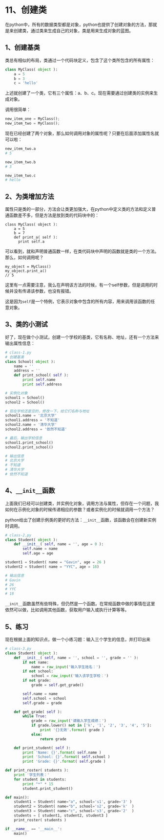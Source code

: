 # 11、创建类

在python中，所有的数据类型都是对象，python也提供了创建对象的方法，那就是来创建类，通过类来生成自己的对象，类是用来生成对象的蓝图。

## 1、创建基类

类总有相似的布局，类通过一个代码块定义，包含了这个类所包含的所有属性：

```python
class MyClass( object ):
    a = 5
    b = 3
    c = 'hello'
```

上述就创建了一个类，它有三个属性：a、b、c。现在需要通过创建类的实例来生成对象。

调用很简单：

```python
new_item_one = MyClass();
new_item_two = MyClass();
```

现在已经创建了两个对象，那么如何调用对象的属性呢？只要在后面添加属性名就可以啦：

```python
new_item_two.a
# 5

new_item_two.b
# 3

new_item_two.c
# hello
```

## 2、为类增加方法

属性只是类的一部分，方法会让类更加强大，在python中定义类的方法和定义普通函数差不多，但是方法是放到类的代码块中的：

    class MyClass( object ):
        a = 5
        b = 7
        def print_a( self ):
          print self.a

可以看到，就和声明普通函数一样，在类代码块中声明的函数就是类的一个方法。那么，如何调用呢？

    my_object = MyClass()
    my_object.print_a()
    // 5

这里有一点需要注意，我么在声明该方法的时候，有一个self参数，但是调用的时候并没有传递该参数，也没有报错。

这是因为`self`是一个特例，它表示对象中包含的所有内容，用来调用该函数的任意对象。

## 3、类的小测试

好了，现在做个小测试，创建一个学校的基类，它有名称、地址，还有一个方法来输出属性信息：

```python
# class-1.py
# 创建基类
class School( object ):
    name = ''
    address = ''
    def print_school( self ):
        print self.name
        print self.address

# 实例化对象
school1 = School()
school2 = School()

# 现在学校还是空的，修改一下，给它们名称与地址
school1.name = '北京大学'
school1.address = '不知道'
school2.name = '清华大学'
school2.address = '依然不知道'

# 最后，输出学校信息
school1.print_school()
school2.print_school()

# 输出信息
# 北京大学
# 不知道
# 清华大学
# 依然不知道
```

## 4、`__init__`函数

上面我们已经可以创建类，并实例化对象，调用方法与属性，但存在一个问题，我如何在示例化对象的时候传递相应的参数？或者实例化的时候就调用一个方法？

python给出了创建示例类的更好的方法：`__init__`函数，该函数会在创建新实例时调用。

```python
# class-2.py
class Student( object ):
    def __init__( self, name = '', age = 0 ):
        self.name = name
        self.age = age

student1 = Student( name = "Gavin", age = 26 )
student2 = Student( name = "YYC", age = 18)

# 输出信息
# Gavin
# 26
# YYC
# 18
```

`__init__`函数虽然有些特殊，但仍然是一个函数。在常规函数中做的事情在这里依然可以做，比如调用其他函数，获取用户输入或执行计算等等。

## 5、练习

现在根据上面的知识点，做一个小练习题：输入三个学生的信息，并打印出来

```python
# class-3.py
class Student( object ):
    def __init__( self, name = '', school = '', grade = '' ):
        if not name:
            name = raw_input('输入学生姓名：')
        if not school:
            school = raw_input('输入该学生学校：')
        if not grade:
            grade = self.get_grade()

        self.name = name
        self.school = school
        self.grade = grade

    def get_grade( self ):
        while True:
            grade = raw_input('请输入学生成绩：')
            if grade.lower() not in ['k', '1', '2', '3', '4', '5']:
                print '{}无效'.format( grade )
            else:
                return grade

    def print_student( self ):
        print 'Name: {}'.format( self.name )
        print 'School: {}'.format( self.school )
        print 'Grade: {}'.format( self.grade )

def print_roster( students ):
    print '学生列表：'
    for student in students:
        print "*" * 15
        student.print_student()

def main():
    student1 = Student( name="a", school='s1', grade='3' )
    student2 = Student( name="b", school='s2', grade='k'  )
    student3 = Student( name="c", school='s3', grade='2'  )
    students = [ student1, student2, student3 ]
    print_roster( students )

if __name__ == '__main__':
    main()

```
